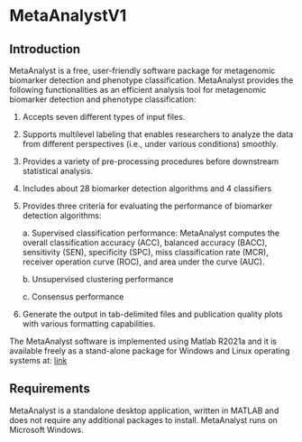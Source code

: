 # MetaAnalystV1
## Introduction

MetaAnalyst is a free, user-friendly software package for metagenomic biomarker detection and phenotype classification. MetaAnalyst provides the following functionalities as an efficient analysis tool for metagenomic biomarker detection and phenotype classification:
1. Accepts seven different types of input files.
2. Supports multilevel labeling that enables researchers to analyze the data from different perspectives (i.e., under various conditions) smoothly.
3. Provides a variety of pre-processing procedures before downstream statistical analysis.
4. Includes about 28 biomarker detection algorithms and 4 classifiers
5. Provides three criteria for evaluating the performance of biomarker detection algorithms:

    a. Supervised classification performance: MetaAnalyst computes the overall classification accuracy (ACC), balanced accuracy (BACC), sensitivity (SEN), specificity  (SPC), miss classification rate (MCR), receiver operation curve (ROC), and area under the curve (AUC).

    b. Unsupervised clustering performance

    c. Consensus performance

6. Generate the output in tab-delimited files and publication quality plots with various formatting capabilities.

The MetaAnalyst software is implemented using Matlab R2021a and it is available freely as a stand-alone package for Windows and Linux operating systems at: [link](https://github.com/Rababa-Salahaldeen/MetaAnalystV1/blob/main/MetaAnalyst.exe)


## Requirements

MetaAnalyst is a standalone desktop application, written in MATLAB and does not require any additional packages to install. MetaAnalyst runs on Microsoft Windows.

